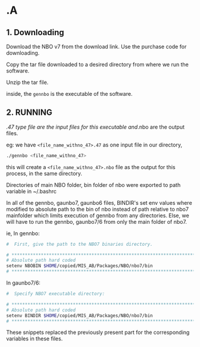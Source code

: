 # .A

## 1. Downloading

Download the NBO v7 from the download link. Use the purchase code for downloading.

Copy the tar file downloaded to a desired directory from where we run the software.

Unzip the tar file.

inside, the `gennbo` is the executable of the software.

## 2. RUNNING

*.47 type file are the input files for this executable and*.nbo are the output files.

eg:
we have `<file_name_withno_47>.47` as one input file in our directory,

```bash
./gennbo <file_name_withno_47>
```

this will create a `<file_name_withno_47>.nbo` file as the output for this process, in the same directory.

Directories of main NBO folder, bin folder of nbo were exported to path variable in ~/.bashrc

In all of the gennbo, gaunbo7, gaunbo6 files,
BINDIR's set env values where modified to absolute path to the bin of nbo instead of path relative to nbo7 mainfolder which limits execution of gennbo from any directories. Else, we will have to run the gennbo, gaunbo7/6 from only the main folder of nbo7.

ie,
In gennbo:

```bash
#  First, give the path to the NBO7 binaries directory.

# *********************************************************************************************************************************
# Absolute path hard coded
setenv NBOBIN $HOME/copied/MIS_AB/Packages/NBO/nbo7/bin
# *********************************************************************************************************************************
```

In gaunbo7/6:

```bash
#  Specify NBO7 executable directory:

# *********************************************************************************************************************************
# Absolute path hard coded
setenv BINDIR $HOME/copied/MIS_AB/Packages/NBO/nbo7/bin
# *********************************************************************************************************************************
```

These snippets replaced the previously present part for the corresponding variables in these files.
